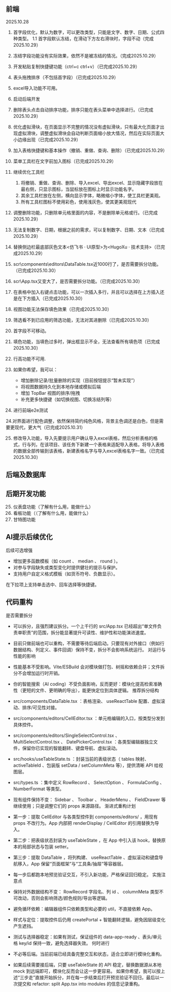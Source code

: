 ## 前端

2025.10.28

1. 首字段优化，默认为数字，可以更改类型，只能是文字、数字、日期、公式四种类型。
   1.1 首字段默认冻结，在滑动下方左右滑块时，字段不动（完成 2025.10.29）

2. 冻结字段功能没有实际效果，依然不是被冻结的情况。（完成2025.10.29）
3. 开发粘贴复制快捷键功能（ctrl+c  ctrl+v）（已完成2025.10.29）
4. 表头拖拽排序（不包括首字段）（已完成2025.10.29）
5. excel导入功能不可用。
6. 启动后端开发
7. 删除表头点击自动排序功能，排序只能在表头菜单中选择进行。（已完成2025.10.29）
8. 优化虚拟滑块，在页面显示不完整的情况没有虚拟滑块，只有最大化页面才出现虚拟滑块，调整虚拟滑块会自动判断页面缩小放大情况，然后在实际页面大小边缘出现（已完成2025.10.29）
9. 加入表格快捷键和基本操作（撤销、重做、查询、删除）（已完成2025.10.29）
10. 菜单工具栏在文字前加入图标（已完成2025.10.29）
11. 继续优化工具栏
    1. 将撤销、重做、查询、删除、导入excel、导出excel、显示隐藏字段放在最右侧，只显示图标，当鼠标放在图标上时显示功能名字。
    2. 其余工具栏放在左侧，横向显示字体，略微缩小字体，使工具栏更美观。
    3. 所有工具栏图标不使用彩色，使用浅灰色，使其更美观现代
12. 调整删除功能，只删除单元格里面的内容，不是删除单元格或行。（已完成2025.10.29）
13. 无法复制数字、日期，根据之前的需求，可以复制数字、日期、文本（已完成2025.10.29）
14. 替换侧边栏最底部灰色文本<仿飞书 · UI原型>为<HugoXu · 技术支持>（已完成2025.10.29）
15. scr\components\editors\DataTable.tsx近1000行了，是否需要拆分功能。（已完成2025.10.30）
16. scr\App.tsx又变大了，是否需要拆分功能。（已完成2025.10.30）
17. 在表格中加入右键点击功能，可以一次插入多行，并且可以选择在上方插入还是在下方插入（已完成2025.10.30）
18. 视图功能无法保存填色效果（已完成2025.10.30）
19. 筛选看不到已应用的筛选功能，无法对其进删除（已完成2025.10.30）
20. 首字段不可移动。
21. 填色功能，当填色过多时，弹出框显示不全，无法查看所有填色项（已完成2025.10.30）
22. 行高功能不可用.
23. 如果你希望，我可以：

    - 增加删除记录/批量删除的实现（目前按钮提示“暂未实现”）
    - 将视图数据持久化到本地存储或模拟后端
    - 增加 TopBar 视图的排序/拖拽
    - 补充更多快捷键（如切换视图、切换冻结列等）
24. 进行前端e2e测试

24.对界面进行配色调整，依然保持简约纯色风格，背景主色调还是白色，但是需要更现代，更大气（已完成2025.10.31）

25. 修改导入功能，导入先要提示用户确认导入excel表格，然后分析表格的格式，行与列，在该项目、该任务下新建一个表格来适配导入表格，将导入表格的数据全部传输到该表格，新建表格名字与导入excel表格名字一致。（已完成2025.10.30）



## 后端及数据库











## 后期开发功能



25. 仪表盘功能（了解有什么用，能做什么）
26. 看板功能（（了解有什么用，能做什么）
27. 甘特图功能



## AI提示后续优化

后续可选增强

- 增加更多函数模板（如 count 、 median 、 round ）。
- 对参与字段缺失或类型变化时提供健壮的提示与保护。
- 支持用户自定义格式模板（如货币符号、负数显示）。

在下拉项上支持单击选中、回车选择等快捷键。



## 代码重构

是否需要拆分

- 可以拆分，且强烈建议拆分。一个上千行的 src/App.tsx 已经超出“单文件负责单职责”的范围，拆分能显著提升可读性、维护性和功能演进速度。
- 目前只做前端也可以重构，不需要等待后端启动。只要现有对外接口（例如行数据结构、列定义、事件回调）保持不变，拆分不会影响系统运行。
对运行与性能的影响

- 性能基本不受影响。Vite/ESBuild 会对模块做打包、树摇和依赖合并；文件拆分不会增加运行时开销。
- 你的智能搜索（AI coding）不受负面影响，反而更好：模块化提高检索准确性（更短的文件、更明确的导出），能更快定位到具体逻辑。
推荐拆分结构

- src/components/DataTable.tsx ：表格渲染、 useReactTable 配置、虚拟滚动、排序/可见性对接。
- src/components/editors/CellEditor.tsx ：单元格编辑的入口，按类型分发到具体控件。
- src/components/editors/SingleSelectControl.tsx 、 MultiSelectControl.tsx 、 DatePickerControl.tsx ：各类型编辑器独立文件，保留你已实现的智能翻转、键盘导航、虚拟滚动。
- src/hooks/useTableState.ts ：封装当前的表级状态（ tables 映射、 activeTableId 、包装版 setData / setColumnMeta 等），提供清晰 API 给视图层。
- src/types.ts ：集中定义 RowRecord 、 SelectOption 、 FormulaConfig 、 NumberFormat 等类型。
- 现有组件保持不变： Sidebar 、 Toolbar 、 HeaderMenu 、 FieldDrawer 等继续使用；只是调整它们的 props 来源路径。
渐进式重构计划

- 第一步：提取 CellEditor 与各类型控件到 components/editors/ ，用现有 props 不改行为。App 内部把 renderDisplay / CellEditor 的引用替换为导入。
- 第二步：把表级状态封装为 useTableState ，在 App 中引入该 hook，替换原本的局部状态与包装 setter。
- 第三步：提取 DataTable ，将列构建、 useReactTable 、虚拟滚动和键盘导航移入，App 保留“页面框架”与“工具条/抽屉”等容器层。
- 每一步后都跑本地预览验证交互，不引入新功能，严格保证回归稳定。
实施注意点

- 保持对外数据结构不变： RowRecord 字段名、列 id 、 columnMeta 类型不可改动，否则会影响筛选/颜色规则/导出等逻辑。
- 避免循环依赖：编辑器组件只依赖类型和必要的 util，不直接依赖 App。
- 样式与定位：提取控件后仍用 createPortal + 智能翻转逻辑，避免因层级变化产生遮挡。
- 测试与选择器稳定：如果有测试，保证组件的 data-app-ready 、表头/单元格 key/id 保持一致，避免选择器失效。
何时进行

- 不必等后端。当前前端已经具备完整交互和状态，适合立即进行模块化重构。
- 如果后续需要接后端，只要 useTableState 的 API 稳定，替换数据源从本地 mock 到远端即可，模块化反而会让这一步更容易。
如果你希望，我可以按上述“三步走”直接开始拆分，并在每一步结束后打开预览验证不回归，最后以一次提交和 refactor: split App.tsx into modules 的信息记录重构。